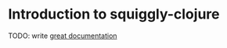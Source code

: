 # Introduction to squiggly-clojure

TODO: write [great documentation](http://jacobian.org/writing/what-to-write/)
